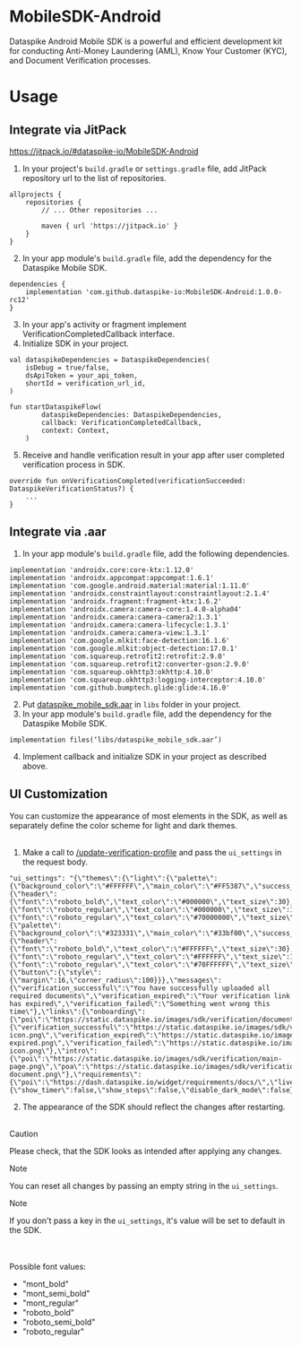 # MobileSDK-Android
Dataspike Android Mobile SDK is a powerful and efficient development kit for conducting Anti-Money Laundering (AML), Know Your Customer (KYC), and Document Verification processes.

# Usage

## Integrate via JitPack
https://jitpack.io/#dataspike-io/MobileSDK-Android

1. In your project's ```build.gradle``` or ```settings.gradle``` file, add JitPack repository url to the list of repositories.
```
allprojects {
    repositories {
        // ... Other repositories ...

        maven { url 'https://jitpack.io' }
    }
}
```
2. In your app module's ```build.gradle``` file, add the dependency for the Dataspike Mobile SDK.
```
dependencies {
    implementation 'com.github.dataspike-io:MobileSDK-Android:1.0.0-rc12'
}
```
3. In your app's activity or fragment implement VerificationCompletedCallback interface.
4. Initialize SDK in your project.
```
val dataspikeDependencies = DataspikeDependencies(
    isDebug = true/false,
    dsApiToken = your_api_token,
    shortId = verification_url_id,
)

fun startDataspikeFlow(
        dataspikeDependencies: DataspikeDependencies,
        callback: VerificationCompletedCallback,
        context: Context,
    )
```
5. Receive and handle verification result in your app after user completed verification process in SDK.
```
override fun onVerificationCompleted(verificationSucceeded: DataspikeVerificationStatus?) {
    ...
} 
```

## Integrate via .aar

1.  In your app module's ```build.gradle``` file, add the following dependencies.
```
implementation 'androidx.core:core-ktx:1.12.0'
implementation 'androidx.appcompat:appcompat:1.6.1'
implementation 'com.google.android.material:material:1.11.0'
implementation 'androidx.constraintlayout:constraintlayout:2.1.4'
implementation 'androidx.fragment:fragment-ktx:1.6.2'
implementation 'androidx.camera:camera-core:1.4.0-alpha04'
implementation 'androidx.camera:camera-camera2:1.3.1'
implementation 'androidx.camera:camera-lifecycle:1.3.1'
implementation 'androidx.camera:camera-view:1.3.1'
implementation 'com.google.mlkit:face-detection:16.1.6'
implementation 'com.google.mlkit:object-detection:17.0.1'
implementation 'com.squareup.retrofit2:retrofit:2.9.0'
implementation 'com.squareup.retrofit2:converter-gson:2.9.0'
implementation 'com.squareup.okhttp3:okhttp:4.10.0'
implementation 'com.squareup.okhttp3:logging-interceptor:4.10.0'
implementation 'com.github.bumptech.glide:glide:4.16.0'
```
2. Put [dataspike_mobile_sdk.aar](https://github.com/dataspike-io/MobileSDK-Android/releases/download/1.0.0-rc12/dataspike_mobile_sdk.aar) in ```libs``` folder in your project.
3. In your app module's ```build.gradle``` file, add the dependency for the Dataspike Mobile SDK.
```
implementation files(‘libs/dataspike_mobile_sdk.aar’)
```
4. Implement callback and initialize SDK in your project as described above.

## UI Customization
You can customize the appearance of most elements in the SDK, as well as separately define the color scheme for light and dark themes.
<br/><br/>
1. Make a call to [/update-verification-profile](https://docs.dataspike.io/api/#tag/Verification-profiles/operation/update-verification-profile) and pass the ```ui_settings``` in the request body.
```
"ui_settings": "{\"themes\":{\"light\":{\"palette\":{\"background_color\":\"#FFFFFF\",\"main_color\":\"#FF5387\",\"success_color\":\"#9900bf\",\"error_color\":\"#00bfb6\"},\"typography\":{\"header\":{\"font\":\"roboto_bold\",\"text_color\":\"#000000\",\"text_size\":30},\"body_one\":{\"font\":\"roboto_regular\",\"text_color\":\"#000000\",\"text_size\":16},\"body_two\":{\"font\":\"roboto_regular\",\"text_color\":\"#70000000\",\"text_size\":14}}},\"dark\":{\"palette\":{\"background_color\":\"#323331\",\"main_color\":\"#33bf00\",\"success_color\":\"#52C27F\",\"error_color\":\"#FF5387\"},\"typography\":{\"header\":{\"font\":\"roboto_bold\",\"text_color\":\"#FFFFFF\",\"text_size\":30},\"body_one\":{\"font\":\"roboto_regular\",\"text_color\":\"#FFFFFF\",\"text_size\":16},\"body_two\":{\"font\":\"roboto_regular\",\"text_color\":\"#70FFFFFF\",\"text_size\":14}}}},\"components\":{\"button\":{\"style\":{\"margin\":16,\"corner_radius\":100}}},\"messages\":{\"verification_successful\":\"You have successfully uploaded all required documents\",\"verification_expired\":\"Your verification link has expired\",\"verification_failed\":\"Something went wrong this time\"},\"links\":{\"onboarding\":{\"poi\":\"https://static.dataspike.io/images/sdk/verification/document.png\",\"liveness\":\"https://static.dataspike.io/images/sdk/verification/selfie.png\",\"poa\":\"https://static.dataspike.io/images/sdk/verification/poa.png\"},\"verification_result\":{\"verification_successful\":\"https://static.dataspike.io/images/sdk/verification/success-icon.png\",\"verification_expired\":\"https://static.dataspike.io/images/sdk/verification/time-expired.png\",\"verification_failed\":\"https://static.dataspike.io/images/sdk/verification/error-icon.png\"},\"intro\":{\"poi\":\"https://static.dataspike.io/images/sdk/verification/main-page.png\",\"poa\":\"https://static.dataspike.io/images/sdk/verification/poa-document.png\"},\"requirements\":{\"poi\":\"https://dash.dataspike.io/widget/requirements/docs/\",\"liveness\":\"https://dash.dataspike.io/widget/requirements/selfie/\",\"poa\":\"https://dash.dataspike.io/widget/requirements/poa/\"}},\"options\":{\"show_timer\":false,\"show_steps\":false,\"disable_dark_mode\":false}}"
```
2. The appearance of the SDK should reflect the changes after restarting.
<br/><br/>
> [!CAUTION]
> Please check, that the SDK looks as intended after applying any changes.

> [!NOTE]
> You can reset all changes by passing an empty string in the ```ui_settings```.

> [!NOTE]
> If you don't pass a key in the ```ui_settings```, it's value will be set to default in the SDK.

<br/><br/>
Possible font values:
- "mont_bold"
- "mont_semi_bold"
- "mont_regular"
- "roboto_bold"
- "roboto_semi_bold"
- "roboto_regular"
